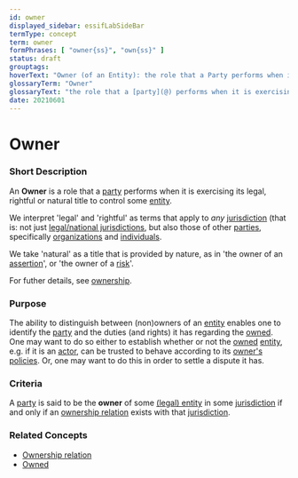 ```yaml
---
id: owner
displayed_sidebar: essifLabSideBar
termType: concept
term: owner
formPhrases: [ "owner{ss}", "own{ss}" ]
status: draft
grouptags:
hoverText: "Owner (of an Entity): the role that a Party performs when it is exercising its legal, rightful or natural title to control that Entity."
glossaryTerm: "Owner"
glossaryText: "the role that a [party](@) performs when it is exercising its legal, rightful or natural title to control that [entity](@)."
date: 20210601
---
```


# Owner

### Short Description

<!--REQUIRED--in 1-3 sentences that describe the concept to a layperson with reasonable accuracy.-->
An **Owner** is a role that a [party](@) performs when it is exercising its legal, rightful or natural title to control some [entity](@).

We interpret 'legal' and 'rightful' as terms that apply to _any_ [jurisdiction](@) (that is: not just [legal/national jurisdictions](legal-jurisdiction@), but also those of other [parties](@), specifically [organizations](@) and [individuals](human-being@).

We take 'natural' as a title that is provided by nature, as in 'the owner of an [assertion](@)', or 'the owner of a [risk](@)'.

For futher details, see [ownership](@).

### Purpose

The ability to distinguish between (non)owners of an [entity](@) enables one to identify the [party](@) and the duties (and rights) it has regarding the [owned](@). One may want to do so either to establish whether or not the [owned](@) [entity](@), e.g. if it is an [actor](@), can be trusted to behave according to its [owner's](@) [policies](@). Or, one may want to do this in order to settle a dispute it has.

### Criteria

A [party](@) is said to be the **owner** of some [(legal) entity](legal-entity@) in some [jurisdiction](@) if and only if an [ownership relation](ownership@) exists with that [jurisdiction](@).

### Related Concepts

- [Ownership relation](ownership@)
- [Owned](@)
